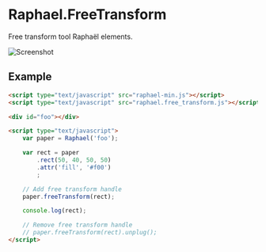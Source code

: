 Raphael.FreeTransform
====================

  Free transform tool Raphaël elements.

  ![Screenshot](https://github.com/ElbertF/Raphael.FreeTransform/raw/master/screenshot.png)


Example
-------

```html
<script type="text/javascript" src="raphael-min.js"></script>
<script type="text/javascript" src="raphael.free_transform.js"></script>

<div id="foo"></div>

<script type="text/javascript">
	var paper = Raphael('foo');

	var rect = paper
		.rect(50, 40, 50, 50)
		.attr('fill', '#f00')
		;

	// Add free transform handle
	paper.freeTransform(rect);

	console.log(rect);

	// Remove free transform handle
	// paper.freeTransform(rect).unplug();
</script>
```
